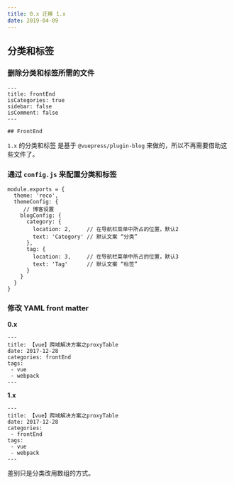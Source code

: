 ```yaml
---
title: 0.x 迁移 1.x
date: 2019-04-09
---
```


## 分类和标签

### 删除分类和标签所需的文件

```
--- 
title: frontEnd  
isCategories: true  
sidebar: false  
isComment: false
---

## FrontEnd
```

`1.x` 的分类和标签 是基于 `@vuepress/plugin-blog` 来做的，所以不再需要借助这些文件了。

### 通过 `config.js` 来配置分类和标签

```javscript
module.exports = {
  theme: 'reco',
  themeConfig: {
     // 博客设置
    blogConfig: {
      category: {
        location: 2,     // 在导航栏菜单中所占的位置，默认2
        text: 'Category' // 默认文案 “分类”
      },
      tag: {
        location: 3,     // 在导航栏菜单中所占的位置，默认3
        text: 'Tag'      // 默认文案 “标签”
      }
    }
  }  
}  
```

### 修改 YAML front matter 

**0.x**

```
---
title: 【vue】跨域解决方案之proxyTable  
date: 2017-12-28
categories: frontEnd
tags:
 - vue
 - webpack
---
```

**1.x**

```
---
title: 【vue】跨域解决方案之proxyTable  
date: 2017-12-28
categories: 
 - frontEnd
tags:
 - vue
 - webpack
---
```

差别只是分类改用数组的方式。
